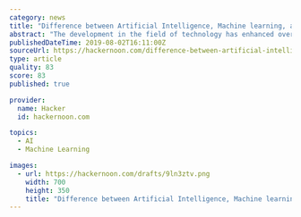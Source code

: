 ```yaml
---
category: news
title: "Difference between Artificial Intelligence, Machine learning, and deep learning"
abstract: "The development in the field of technology has enhanced over the years. With time, we get terms like Artificial Intelligence, machine learning, and deep learning in technology. We often confuse in these terms and define them similarly. But it is not a ..."
publishedDateTime: 2019-08-02T16:11:00Z
sourceUrl: https://hackernoon.com/difference-between-artificial-intelligence-machine-learning-and-deep-learning-1pcv3zeg
type: article
quality: 83
score: 83
published: true

provider:
  name: Hacker
  id: hackernoon.com

topics:
  - AI
  - Machine Learning

images:
  - url: https://hackernoon.com/drafts/9ln3ztv.png
    width: 700
    height: 350
    title: "Difference between Artificial Intelligence, Machine learning, and deep learning"
---
```

